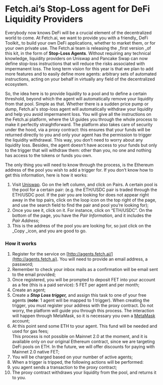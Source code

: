 # Fetch.ai’s Stop-Loss agent for DeFi Liquidity Providers

Everybody now knows DeFi will be a crucial element of the decentralized world to come. At Fetch.ai, we want to provide you with a friendly_ DeFi Toolkit_ to build your own DeFi applications, whether to market them, or for your own private use. The Fetch.ai team is releasing the _first version _of this kit, in the form of **Stop-Loss Agents**. Without requiring any technical knowledge, liquidity providers on Uniswap and Pancake Swap can now define stop-loss instructions that will reduce the risks associated with impermanent loss. The long term vision for this year is that we plan to add more features and to easily define more agents: arbitrary sets of automated instructions, acting on your behalf in virtually any field of the decentralized ecosystem.

So, the idea here is to provide liquidity to a pool and to define a certain threshold, beyond which the agent will automatically remove your liquidity from that pool. Simple as that. Whether there is a sudden price pump or dump, Fetch.ai's stop-loss agent will automatically withdraw your liquidity and help you avoid impermanent loss. You will give all the instructions on the Fetch.ai platform, where the UI guides you through the whole process to make it perfectly straightforward. The platform also takes care of security under the hood, via a proxy contract: this ensures that your funds will be returned directly to you and only your agent has the permission to trigger the liquidity withdrawal. This way, you don’t need to worry about any liquidity loss. Besides, the agent doesn’t have access to your funds but only to the trigger that will withdraw them: other than you, no one and nothing has access to the tokens or funds you own.

The only thing you will need to know through the process, is the Ethereum address of the pool you wish to add a trigger for. If you don’t know how to get this information, here is how it works:

1. Visit [Uniswap](https://info.uniswap.org/home). Go on the left column, and click on Pairs. A certain pool is the pool for a certain pair: (e.g. the ETH/USDC pair is traded through the ETH/USDC pool. If the pair you are looking for does not appear right away in the top pairs, click on the loop icon on the top right of the page, and use the search field to find the pair and pool you’re looking for);
2. Once you see it, click on it. For instance, click on “ETH/USDC”. On the bottom of the page, you have the _Pair Information_, and it includes the _Pair Address_;
3. &#x20;This is the address of the pool you are looking for, so just click on the _Copy _icon, and you are good to go.

### **How it works**

1. Register for the service on [http://agents.fetch.ai/](http://agents.fetch.ai). You will need to provide an email address, a password;
2. Remember to check your inbox mails as a confirmation will be email sent to the email provided;
3. Once registered, you will be prompted to deposit FET into your account as a fee (this is a paid service): 5 FET per agent and per month;
4. Create an agent;
5. Create a _**Stop Loss trigger,**_ and assign this task to one of your free agents (**note**: 1 agent will be mapped to 1 trigger). When creating the trigger, you must register your address with the proxy contract. Do not worry, the platform will guide you through this process. The interaction will happen through MetaMask, so it is necessary you own a [MetaMask](https://metamask.io) account;
6. At this point send some ETH to your agent. This fund will be needed and used for gas fees;\
   This process is not possible on Mainnet 2.0 at the moment, and it is available only on our original Ethereum contract, since we are targeting DeFi pools on ETH. In the future, we will offer discounts for paying with Mainnet 2.0 native FET;
7. You will be charged based on your number of active agents;
8. When a trigger is tripped, the following actions will be performed:
9. you agent sends a transaction to the proxy contract;
10. The proxy contract withdraws your liquidity from the pool, and returns it to you.

